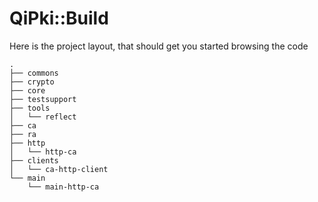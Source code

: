 # QiPki::Build

Here is the project layout, that should get you started browsing the code

    .
    ├── commons
    ├── crypto
    ├── core
    ├── testsupport
    ├── tools
    │   └── reflect
    ├── ca
    ├── ra
    ├── http
    │   └── http-ca
    ├── clients
    │   └── ca-http-client
    └── main
        └── main-http-ca

